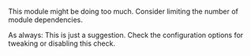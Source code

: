 This module might be doing too much. Consider limiting the number of
module dependencies.

As always: This is just a suggestion. Check the configuration options for
tweaking or disabling this check.

